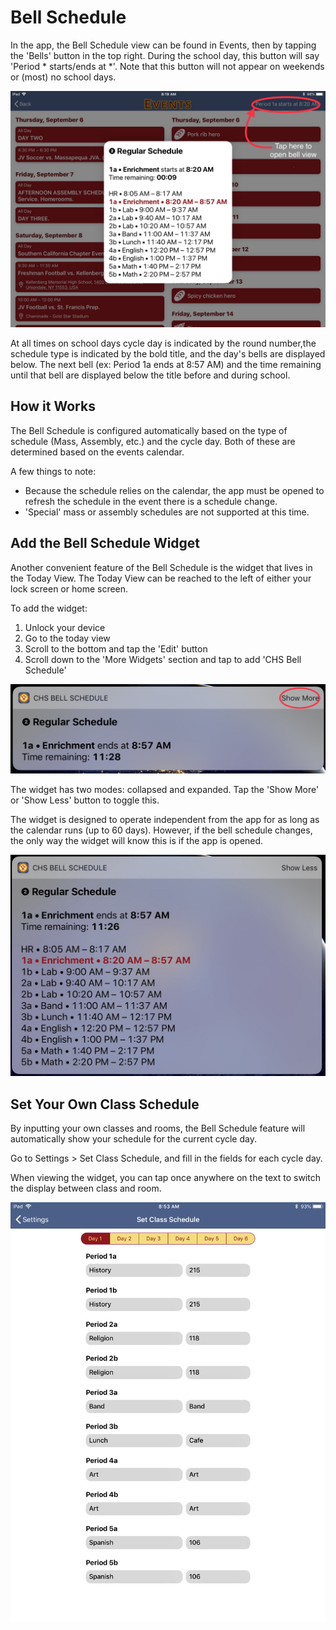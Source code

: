 # Bell Schedule

In the app, the Bell Schedule view can be found in Events, then by tapping the 'Bells' button in the top right. During the school day, this button will say 'Period * starts/ends at *'. Note that this button will not appear on weekends or (most) no school days. 

![](photo.jpeg)

At all times on school days cycle day is indicated by the round number,the schedule type is indicated by the bold title, and the day's bells are displayed below. The next bell (ex: Period 1a ends at 8:57 AM) and the time remaining until that bell are displayed below the title before and during school. 

## How it Works

The Bell Schedule is configured automatically based on the type of schedule (Mass, Assembly, etc.) and the cycle day. Both of these are determined based on the events calendar. 

A few things to note:

* Because the schedule relies on the calendar, the app must be opened to refresh the schedule in the event there is a schedule change. 
* 'Special' mass or assembly schedules are not supported at this time. 

## Add the Bell Schedule Widget

Another convenient feature of the Bell Schedule is the widget that lives in the Today View. The Today View can be reached to the left of either your lock screen or home screen. 

To add the widget:

1. Unlock your device
2. Go to the today view
3. Scroll to the bottom and tap the 'Edit' button
4. Scroll down to the 'More Widgets' section and tap to add 'CHS Bell Schedule'

![](photo-2.jpeg)

The widget has two modes: collapsed and expanded. Tap the 'Show More' or 'Show Less' button to toggle this.

The widget is designed to operate independent from the app for as long as the calendar runs (up to 60 days). However, if the bell schedule changes, the only way the widget will know this is if the app is opened. 

![](photo-3.jpeg)

## Set Your Own Class Schedule

By inputting your own classes and rooms, the Bell Schedule feature will automatically show your schedule for the current cycle day. 

Go to Settings > Set Class Schedule, and fill in the fields for each cycle day.  

When viewing the widget, you can tap once anywhere on the text to switch the display between class and room.
 
![](photo.png)
